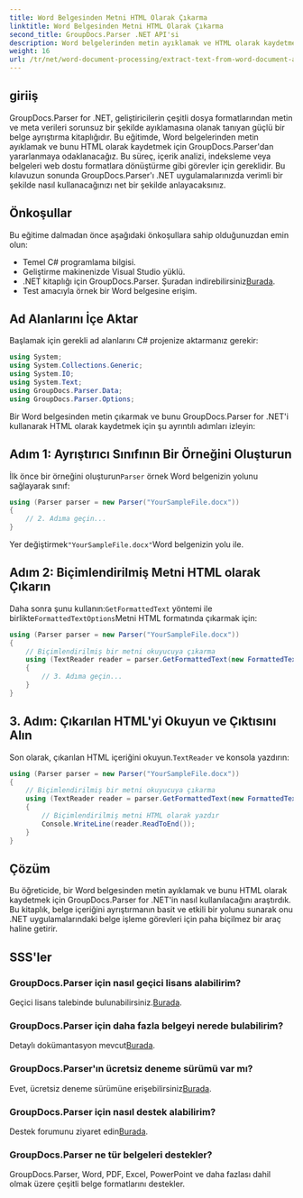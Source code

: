```yaml
---
title: Word Belgesinden Metni HTML Olarak Çıkarma
linktitle: Word Belgesinden Metni HTML Olarak Çıkarma
second_title: GroupDocs.Parser .NET API'si
description: Word belgelerinden metin ayıklamak ve HTML olarak kaydetmek için GroupDocs.Parser for .NET'i nasıl kullanacağınızı öğrenin. Kod örnekleriyle adım adım eğitim.
weight: 16
url: /tr/net/word-document-processing/extract-text-from-word-document-as-html/
---
```

## giriiş
GroupDocs.Parser for .NET, geliştiricilerin çeşitli dosya formatlarından metin ve meta verileri sorunsuz bir şekilde ayıklamasına olanak tanıyan güçlü bir belge ayrıştırma kitaplığıdır. Bu eğitimde, Word belgelerinden metin ayıklamak ve bunu HTML olarak kaydetmek için GroupDocs.Parser'dan yararlanmaya odaklanacağız. Bu süreç, içerik analizi, indeksleme veya belgeleri web dostu formatlara dönüştürme gibi görevler için gereklidir. Bu kılavuzun sonunda GroupDocs.Parser'ı .NET uygulamalarınızda verimli bir şekilde nasıl kullanacağınızı net bir şekilde anlayacaksınız.
## Önkoşullar
Bu eğitime dalmadan önce aşağıdaki önkoşullara sahip olduğunuzdan emin olun:
- Temel C# programlama bilgisi.
- Geliştirme makinenizde Visual Studio yüklü.
-  .NET kitaplığı için GroupDocs.Parser. Şuradan indirebilirsiniz[Burada](https://releases.groupdocs.com/parser/net/).
- Test amacıyla örnek bir Word belgesine erişim.
## Ad Alanlarını İçe Aktar
Başlamak için gerekli ad alanlarını C# projenize aktarmanız gerekir:
```csharp
using System;
using System.Collections.Generic;
using System.IO;
using System.Text;
using GroupDocs.Parser.Data;
using GroupDocs.Parser.Options;
```
Bir Word belgesinden metin çıkarmak ve bunu GroupDocs.Parser for .NET'i kullanarak HTML olarak kaydetmek için şu ayrıntılı adımları izleyin:
## Adım 1: Ayrıştırıcı Sınıfının Bir Örneğini Oluşturun
 İlk önce bir örneğini oluşturun`Parser` örnek Word belgenizin yolunu sağlayarak sınıf:
```csharp
using (Parser parser = new Parser("YourSampleFile.docx"))
{
    // 2. Adıma geçin...
}
```
 Yer değiştirmek`"YourSampleFile.docx"`Word belgenizin yolu ile.
## Adım 2: Biçimlendirilmiş Metni HTML olarak Çıkarın
 Daha sonra şunu kullanın:`GetFormattedText` yöntemi ile birlikte`FormattedTextOptions`Metni HTML formatında çıkarmak için:
```csharp
using (Parser parser = new Parser("YourSampleFile.docx"))
{
    // Biçimlendirilmiş bir metni okuyucuya çıkarma
    using (TextReader reader = parser.GetFormattedText(new FormattedTextOptions(FormattedTextMode.Html)))
    {
        // 3. Adıma geçin...
    }
}
```
## 3. Adım: Çıkarılan HTML'yi Okuyun ve Çıktısını Alın
 Son olarak, çıkarılan HTML içeriğini okuyun.`TextReader` ve konsola yazdırın:
```csharp
using (Parser parser = new Parser("YourSampleFile.docx"))
{
    // Biçimlendirilmiş bir metni okuyucuya çıkarma
    using (TextReader reader = parser.GetFormattedText(new FormattedTextOptions(FormattedTextMode.Html)))
    {
        // Biçimlendirilmiş metni HTML olarak yazdır
        Console.WriteLine(reader.ReadToEnd());
    }
}
```
## Çözüm
Bu öğreticide, bir Word belgesinden metin ayıklamak ve bunu HTML olarak kaydetmek için GroupDocs.Parser for .NET'in nasıl kullanılacağını araştırdık. Bu kitaplık, belge içeriğini ayrıştırmanın basit ve etkili bir yolunu sunarak onu .NET uygulamalarındaki belge işleme görevleri için paha biçilmez bir araç haline getirir.

## SSS'ler
### GroupDocs.Parser için nasıl geçici lisans alabilirim?
 Geçici lisans talebinde bulunabilirsiniz.[Burada](https://purchase.groupdocs.com/temporary-license/).
### GroupDocs.Parser için daha fazla belgeyi nerede bulabilirim?
 Detaylı dokümantasyon mevcut[Burada](https://tutorials.groupdocs.com/parser/net/).
### GroupDocs.Parser'ın ücretsiz deneme sürümü var mı?
 Evet, ücretsiz deneme sürümüne erişebilirsiniz[Burada](https://releases.groupdocs.com/).
### GroupDocs.Parser için nasıl destek alabilirim?
 Destek forumunu ziyaret edin[Burada](https://forum.groupdocs.com/c/parser/17).
### GroupDocs.Parser ne tür belgeleri destekler?
GroupDocs.Parser, Word, PDF, Excel, PowerPoint ve daha fazlası dahil olmak üzere çeşitli belge formatlarını destekler.